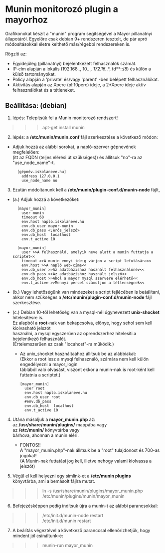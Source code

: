 
# Munin monitorozó plugin a mayorhoz

Grafikonokat készít a "munin" program segítségével a Mayor pillanatnyi állapotáról.
Egyelőre csak debian 9+ rendszeren tesztelt, de pár apró módosításokkal életre kelthető más/régebbi rendszereken is.

Rögzíti az:  

* Egyidejűleg (pillanatnyi) bejelentkezett felhasználók számát.  
* IP-cím alapján a lokális (192.168.*.*, 10.*.*.*, 172.16.*.*, fd**::/8) és külön a külső tartományokat.  
* Policy alapján a 'private' és/vagy 'parent' -ben belépett felhasználókat.  
* Aktivitás alapján az Xperc (pl:10perc) ideje, a 2*Xperc ideje aktív felhasználókat és a tétleneket.  


## Beállítása: (debian)

1. lépés: Telepítsük fel a Munin monitorozó rendszert!  
  >>> apt-get install munin  
2. lépés: a **/etc/munin/munin.conf** fájl szerkesztése a következő módon:   

* Adjuk hozzá az alábbi sorokat, a napló-szerver gépnevének megfelelően:  
  (itt az FQDN (teljes elérési út szükséges)) és állítsuk "no"-ra az "use_node_name"-t.    

        [gépnév.iskolaneve.hu]
          address 127.0.0.1
          use_node_name no

3. Ezután módoítanunk kell a **/etc/munin/plugin-conf.d/munin-node** fájlt,   

* (a.) Adjuk hozzá a következőket:  

        [mayor_munin]
          user munin
		  timeout 60
          env.host naplo.iskolaneve.hu
          env.db_user mayor-munin
          env.db_pass <;erős_jelszó>
          env.db_host  localhost
          env.t_active 10

        [mayor_munin]
          user >>A felhasználó, amelyik neve alatt a munin futtatja a scriptet<<
		  timeout >>A munin ennyi ideig várjon a script lefutására<<
          env.host >>A napló web-címe<<
          env.db_user >>Az adatbázishoz használt felhasználónév<< 
          env.db_pass >>Az adatbázishoz használt jelszó<<
          env.db_host >>Ahol a mayor mysql szervere elérhető<<
          env.t_active >>Mennyi percet számoljon a tétlenségnek<<

* (b.) Vagy lehetőségünk van mindezeket a script fejlécében is beáálítani,  
  akkor nem szükséges a **/etc/munin/plugin-conf.d/munin-node** fájl szerkesztése.  

* (c.) Debian 10-től lehetőség van a mysql-nél úgynevezett **unix-shocket** hitelesítésre is.   
   Ez alapból a **root**-nak van bekapcsolva, előnye, hogy sehol sem kell kiolvasható jelszót   
   használni, a mysql egyszerűen az oprendszerhez hitelesíti a bejelentkező felhasználót.  
  (Értelemszerűen ez csak "locahost"-ra működik.)  

  * Az unix_shocket használtaához állítsuk be az alábbiakat:  
  (Ekkor a root lesz a mysql felhasználó, számára nem kell külön engedélyezni a mayor_login  
  táblából való olvasást, viszont ekkor a munin-nak is root-ként kell futtatnia a scriptet.)  

        [mayor_munin]
          user root
          env.host naplo.iskolaneve.hu
          env.db_user root
          #env.db_pass 
          env.db_host  localhost
          env.t_active 10

4. Utána másoljuk a **mayor_munin.php** az:  
 az **/usr/share/munin/plugins/** mappába vagy  
 az **/etc/munin/** könyvtárba vagy  
 bárhova, ahonnan a munin eléri.  

   * FONTOS!!  
  A "mayor_munin.php"-nak állítsuk be a "root" tulajdonost és 700-as jogokat!  
  (A Munin-nak futtatási jog kell, illetve nehogy valami kiolvassa a jelszót)  


5. Végül el kell helyezni egy simlink-et a **/etc/munin plugins**  
  könyvtárba, ami a bemásolt fájlra mutat.  
  >>> ln -s /usr/share/munin/plugins/mayor_munin.php /etc/munin/plugins/munin/mayor_munin


6. Befejezésképpen pedig indítsuk újra a munin-t az alábbi parancsokkal:  
  >>> /etc/init.d/munin-node restart  
  >>> /etc/init.d/munin restart  

7. A beálítás végeztével a következő paranccsal ellenőrizhetjük, hogy mindent jól csináltunk-e:  
 >>> munin-run mayor_munin

